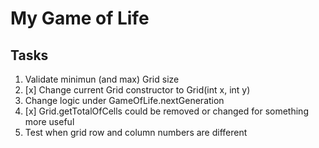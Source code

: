 My Game of Life
===============

## Tasks
1. Validate minimun (and max) Grid size
2. [x] Change current Grid constructor to Grid(int x, int y) 
3. Change logic under GameOfLife.nextGeneration
4. [x] Grid.getTotalOfCells could be removed or changed for something more useful
5. Test when grid row and column numbers are different